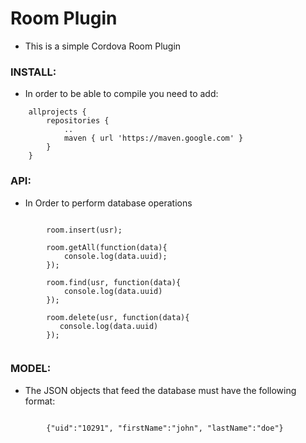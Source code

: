 
# Room Plugin


- This is a simple Cordova Room Plugin



### INSTALL:

-	In order to be able to compile you need to add:

```
	allprojects {
	    repositories {
	        ..
	        maven { url 'https://maven.google.com' }
	    }
	}
```

### API:
-	In Order to perform database operations

```

		room.insert(usr);

		room.getAll(function(data){
		    console.log(data.uuid);
		});

		room.find(usr, function(data){
		    console.log(data.uuid)
		});

		room.delete(usr, function(data){
		   console.log(data.uuid)
		});


```
	
### MODEL:
-	The JSON objects that feed the database must have the following format:

```

		{"uid":"10291", "firstName":"john", "lastName":"doe"}
	
```





